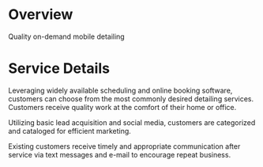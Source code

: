# Overview


Quality on-demand mobile detailing


# Service Details


Leveraging widely available scheduling and online booking software, customers can choose from the most commonly desired detailing services. Customers receive quality work at the comfort of their home or office.


Utilizing basic lead acquisition and social media, customers are categorized and cataloged for efficient marketing.

Existing customers receive timely and appropriate communication after service via text messages and e-mail to encourage repeat business.
